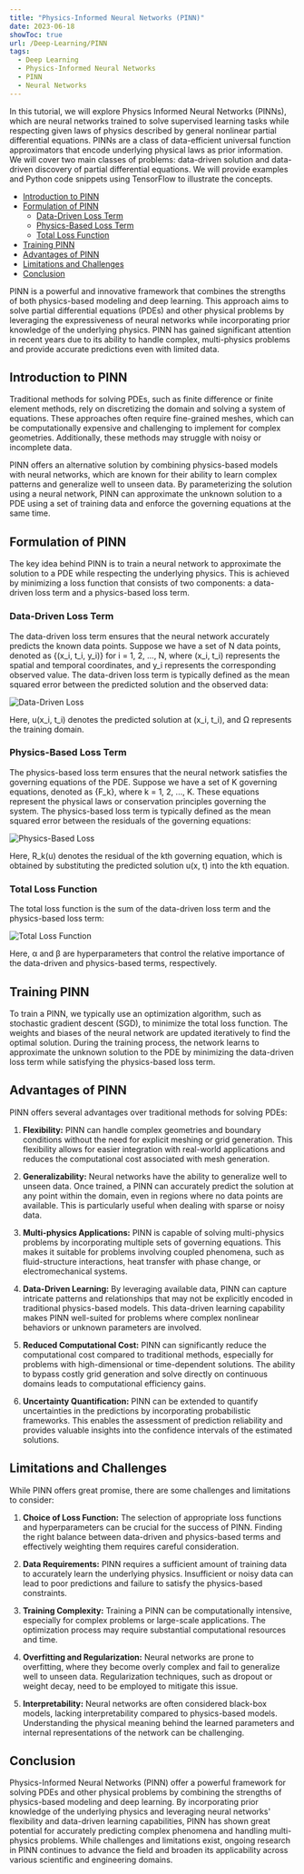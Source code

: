 ```yaml
---
title: "Physics-Informed Neural Networks (PINN)"
date: 2023-06-18
showToc: true
url: /Deep-Learning/PINN
tags:
  - Deep Learning
  - Physics-Informed Neural Networks
  - PINN
  - Neural Networks
---
```


In this tutorial, we will explore Physics Informed Neural Networks (PINNs), which are neural networks trained to solve supervised learning tasks while respecting given laws of physics described by general nonlinear partial differential equations. PINNs are a class of data-efficient universal function approximators that encode underlying physical laws as prior information. We will cover two main classes of problems: data-driven solution and data-driven discovery of partial differential equations. We will provide examples and Python code snippets using TensorFlow to illustrate the concepts.


- [Introduction to PINN](#introduction-to-pinn)
- [Formulation of PINN](#formulation-of-pinn)
  - [Data-Driven Loss Term](#data-driven-loss-term)
  - [Physics-Based Loss Term](#physics-based-loss-term)
  - [Total Loss Function](#total-loss-function)
- [Training PINN](#training-pinn)
- [Advantages of PINN](#advantages-of-pinn)
- [Limitations and Challenges](#limitations-and-challenges)
- [Conclusion](#conclusion)

PINN is a powerful and innovative framework that combines the strengths of both physics-based modeling and deep learning. This approach aims to solve partial differential equations (PDEs) and other physical problems by leveraging the expressiveness of neural networks while incorporating prior knowledge of the underlying physics. PINN has gained significant attention in recent years due to its ability to handle complex, multi-physics problems and provide accurate predictions even with limited data.

## Introduction to PINN

Traditional methods for solving PDEs, such as finite difference or finite element methods, rely on discretizing the domain and solving a system of equations. These approaches often require fine-grained meshes, which can be computationally expensive and challenging to implement for complex geometries. Additionally, these methods may struggle with noisy or incomplete data.

PINN offers an alternative solution by combining physics-based models with neural networks, which are known for their ability to learn complex patterns and generalize well to unseen data. By parameterizing the solution using a neural network, PINN can approximate the unknown solution to a PDE using a set of training data and enforce the governing equations at the same time.

## Formulation of PINN

The key idea behind PINN is to train a neural network to approximate the solution to a PDE while respecting the underlying physics. This is achieved by minimizing a loss function that consists of two components: a data-driven loss term and a physics-based loss term.

### Data-Driven Loss Term

The data-driven loss term ensures that the neural network accurately predicts the known data points. Suppose we have a set of N data points, denoted as {(x_i, t_i, y_i)} for i = 1, 2, ..., N, where (x_i, t_i) represents the spatial and temporal coordinates, and y_i represents the corresponding observed value. The data-driven loss term is typically defined as the mean squared error between the predicted solution and the observed data:

![Data-Driven Loss](equations/data_driven_loss.png)

Here, u(x_i, t_i) denotes the predicted solution at (x_i, t_i), and Ω represents the training domain.

### Physics-Based Loss Term

The physics-based loss term ensures that the neural network satisfies the governing equations of the PDE. Suppose we have a set of K governing equations, denoted as {F_k}, where k = 1, 2, ..., K. These equations represent the physical laws or conservation principles governing the system. The physics-based loss term is typically defined as the mean squared error between the residuals of the governing equations:

![Physics-Based Loss](equations/physics_based_loss.png)

Here, R_k(u) denotes the residual of the kth governing equation, which is obtained by substituting the predicted solution u(x, t) into the kth equation.

### Total Loss Function

The total loss function is the sum of the data-driven loss term and the physics-based loss term:

![Total Loss Function](equations/total_loss.png)

Here, α and β are hyperparameters that control the relative importance of the data-driven and physics-based terms, respectively.

## Training PINN

To train a PINN, we typically use an optimization algorithm, such as stochastic gradient descent (SGD), to minimize the total loss function. The weights and biases of the neural network are updated iteratively to find the optimal solution. During the training process, the network learns to approximate the unknown solution to the PDE by minimizing the data-driven loss term while satisfying the physics-based loss term.

## Advantages of PINN

PINN offers several advantages over traditional methods for solving PDEs:

1. **Flexibility:** PINN can handle complex geometries and boundary conditions without the need for explicit meshing or grid generation. This flexibility allows for easier integration with real-world applications and reduces the computational cost associated with mesh generation.

2. **Generalizability:** Neural networks have the ability to generalize well to unseen data. Once trained, a PINN can accurately predict the solution at any point within the domain, even in regions where no data points are available. This is particularly useful when dealing with sparse or noisy data.

3. **Multi-physics Applications:** PINN is capable of solving multi-physics problems by incorporating multiple sets of governing equations. This makes it suitable for problems involving coupled phenomena, such as fluid-structure interactions, heat transfer with phase change, or electromechanical systems.

4. **Data-Driven Learning:** By leveraging available data, PINN can capture intricate patterns and relationships that may not be explicitly encoded in traditional physics-based models. This data-driven learning capability makes PINN well-suited for problems where complex nonlinear behaviors or unknown parameters are involved.

5. **Reduced Computational Cost:** PINN can significantly reduce the computational cost compared to traditional methods, especially for problems with high-dimensional or time-dependent solutions. The ability to bypass costly grid generation and solve directly on continuous domains leads to computational efficiency gains.

6. **Uncertainty Quantification:** PINN can be extended to quantify uncertainties in the predictions by incorporating probabilistic frameworks. This enables the assessment of prediction reliability and provides valuable insights into the confidence intervals of the estimated solutions.

## Limitations and Challenges

While PINN offers great promise, there are some challenges and limitations to consider:

1. **Choice of Loss Function:** The selection of appropriate loss functions and hyperparameters can be crucial for the success of PINN. Finding the right balance between data-driven and physics-based terms and effectively weighting them requires careful consideration.

2. **Data Requirements:** PINN requires a sufficient amount of training data to accurately learn the underlying physics. Insufficient or noisy data can lead to poor predictions and failure to satisfy the physics-based constraints.

3. **Training Complexity:** Training a PINN can be computationally intensive, especially for complex problems or large-scale applications. The optimization process may require substantial computational resources and time.

4. **Overfitting and Regularization:** Neural networks are prone to overfitting, where they become overly complex and fail to generalize well to unseen data. Regularization techniques, such as dropout or weight decay, need to be employed to mitigate this issue.

5. **Interpretability:** Neural networks are often considered black-box models, lacking interpretability compared to physics-based models. Understanding the physical meaning behind the learned parameters and internal representations of the network can be challenging.

## Conclusion

Physics-Informed Neural Networks (PINN) offer a powerful framework for solving PDEs and other physical problems by combining the strengths of physics-based modeling and deep learning. By incorporating prior knowledge of the underlying physics and leveraging neural networks' flexibility and data-driven learning capabilities, PINN has shown great potential for accurately predicting complex phenomena and handling multi-physics problems. While challenges and limitations exist, ongoing research in PINN continues to advance the field and broaden its applicability across various scientific and engineering domains.